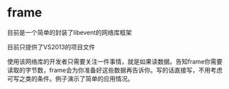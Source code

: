 # frame
目前是一个简单的封装了libevent的网络库框架

目前只提供了VS2013的项目文件

使用该网络库的开发者只需要关注一件事情，就是如果读数据。告知frame你需要读取的字节数，frame会为你准备好这些数据再告诉你。写的话直接写，不用考虑可写之类的条件。例子演示了简单的应用情况。
